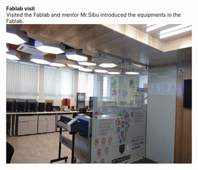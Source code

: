 **Fablab visit**  
Visited the Fablab and mentor Mr.Sibu introduced the equipments in the Fablab.
![LAB](/img/fablab.jpg)
